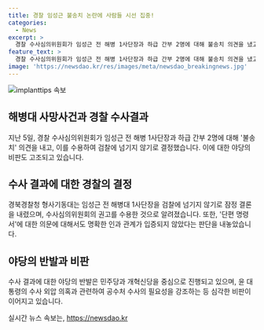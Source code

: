 ```yaml
---
title: 경찰 임성근 불송치 논란에 사람들 시선 집중!
categories:
  - News
excerpt: >
  경찰 수사심의위원회가 임성근 전 해병 1사단장과 하급 간부 2명에 대해 불송치 의견을 냈고, 경찰은 이를 수용하여 검찰에 넘기지 않기로 결정했다. 이에 대한 야권의 비판과 관련된 보도입니다. 임 전 사단장 등을 불송치하라고 한 의견을 수용한 것으로 알려지며, 야당의 비판과 반발 속에서 파문이 확산되고 있는 상황입니다.
feature_text: >
  경찰 수사심의위원회가 임성근 전 해병 1사단장과 하급 간부 2명에 대해 불송치 의견을 냈고, 경찰은 이를 수용하여 검찰에 넘기지 않기로 결정했다. 이에 대한 야권의 비판과 관련된 보도입니다. 임 전 사단장 등을 불송치하라고 한 의견을 수용한 것으로 알려지며, 야당의 비판과 반발 속에서 파문이 확산되고 있는 상황입니다.
image: 'https://newsdao.kr/res/images/meta/newsdao_breakingnews.jpg'
---
```


<p><img src="https://newsdao.kr/res/images/meta/newsdao_breakingnews.jpg" alt="implanttips 속보" /></p>

<h2 data-ke-size="size26"><b>해병대 사망사건과 경찰 수사결과</b></h2>

<p data-ke-size="size16">지난 5일, 경찰 수사심의위원회가 임성근 전 해병 1사단장과 하급 간부 2명에 대해 '불송치' 의견을 내고, 이를 수용하여 검찰에 넘기지 않기로 결정했습니다. 이에 대한 야당의 비판도 고조되고 있습니다.</p>

<h2 data-ke-size="size26"><b>수사 결과에 대한 경찰의 결정</b></h2>

<p data-ke-size="size16">경북경찰청 형사기동대는 임성근 전 해병대 1사단장을 검찰에 넘기지 않기로 잠정 결론을 내렸으며, 수사심의위원회의 권고를 수용한 것으로 알려졌습니다. 또한, '단편 명령서'에 대한 의문에 대해서도 명확한 인과 관계가 입증되지 않았다는 판단을 내놓았습니다.</p>

<h2 data-ke-size="size26"><b>야당의 반발과 비판</b></h2>

<p data-ke-size="size16">수사 결과에 대한 야당의 반발은 민주당과 개혁신당을 중심으로 진행되고 있으며, 윤 대통령의 수사 외압 의혹과 관련하여 공수처 수사의 필요성을 강조하는 등 심각한 비판이 이어지고 있습니다.</p>
실시간 뉴스 속보는, <a href="https://newsdao.kr" rel="dofollow">https://newsdao.kr</a>


